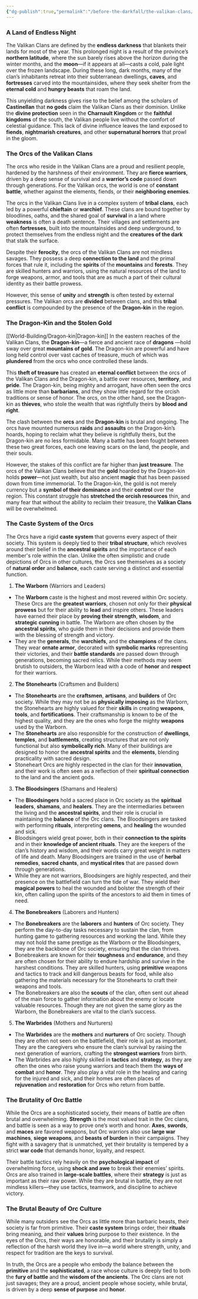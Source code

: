 ```yaml
---
{"dg-publish":true,"permalink":"/before-the-darkfall/the-valikan-clans/"}
---
```


### **A Land of Endless Night**

The Valikan Clans are defined by the **endless darkness** that blankets their lands for most of the year. This prolonged night is a result of the province’s **northern latitude**, where the sun barely rises above the horizon during the winter months, and the **moon**—if it appears at all—casts a cold, pale light over the frozen landscape. During these long, dark months, many of the clan’s inhabitants retreat into their subterranean dwellings, **caves**, and **fortresses** carved into the mountainsides, where they seek shelter from the **eternal cold** and **hungry beasts** that roam the land.

This unyielding darkness gives rise to the belief among the scholars of **Castinellan** that **no gods** claim the Valikan Clans as their dominion. Unlike the **divine protection** seen in the **Charnault Kingdom** or the **faithful kingdoms** of the south, the Valikan people live without the comfort of celestial guidance. This lack of divine influence leaves the land exposed to **fiends**, **nightmarish creatures**, and other **supernatural horrors** that prowl in the gloom.

### **The Orcs of the Valikan Clans**

The orcs who reside in the Valikan Clans are a proud and resilient people, hardened by the harshness of their environment. They are **fierce warriors**, driven by a deep sense of survival and a **warrior’s code** passed down through generations. For the Valikan orcs, the world is one of **constant battle**, whether against the elements, fiends, or their **neighboring enemies**.

The orcs in the Valikan Clans live in a complex system of **tribal clans**, each led by a powerful **chieftain** or **warchief**. These clans are bound together by bloodlines, oaths, and the shared goal of **survival** in a land where **weakness** is often a death sentence. Their villages and settlements are often **fortresses**, built into the mountainsides and deep underground, to protect themselves from the endless night and the **creatures of the dark** that stalk the surface.

Despite their **ferocity**, the orcs of the Valikan Clans are not mindless savages. They possess a deep **connection to the land** and the primal forces that rule it, including the **spirits** of the **mountains** and **forests**. They are skilled hunters and warriors, using the natural resources of the land to forge weapons, armor, and tools that are as much a part of their cultural identity as their battle prowess.

However, this sense of **unity** and **strength** is often tested by external pressures. The Valikan orcs are **divided** between clans, and this **tribal conflict** is compounded by the presence of the **Dragon-kin** in the region.

### **The Dragon-Kin and the Stolen Gold**
[[World-Building/Dragon-kin\|Dragon-kin]]
In the eastern reaches of the Valikan Clans, the **Dragon-kin**—a fierce and ancient race of **dragons** —hold sway over great **mountains of gold**. The Dragon-kin are powerful and have long held control over vast caches of treasure, much of which was **plundered** from the orcs who once controlled these lands.

This **theft of treasure** has created an **eternal conflict** between the orcs of the Valikan Clans and the Dragon-kin, a battle over resources, **territory**, and **pride**. The Dragon-kin, being mighty and arrogant, have often seen the orcs as little more than **barbarians**, and they show little regard for the orcish traditions or sense of honor. The orcs, on the other hand, see the Dragon-kin as **thieves**, who stole the wealth that was rightfully theirs by **blood and right**.

The clash between the **orcs** and the **Dragon-kin** is brutal and ongoing. The orcs have mounted numerous **raids** and **assaults** on the Dragon-kin’s hoards, hoping to reclaim what they believe is rightfully theirs, but the Dragon-kin are no less formidable. Many a battle has been fought between these two great forces, each one leaving scars on the land, the people, and their souls.

However, the stakes of this conflict are far higher than **just treasure**. The orcs of the Valikan Clans believe that the **gold** hoarded by the Dragon-kin holds **power**—not just wealth, but also ancient **magic** that has been passed down from time immemorial. To the Dragon-kin, the gold is not merely currency but a **symbol of their dominance** and their **control** over the region. This constant struggle has **stretched the orcish resources** thin, and many fear that without the ability to reclaim their treasure, the **Valikan Clans** will be overwhelmed.
### **The Caste System of the Orcs**

The Orcs have a rigid **caste system** that governs every aspect of their society. This system is deeply tied to their **tribal structure**, which revolves around their belief in the **ancestral spirits** and the importance of each member's role within the clan. Unlike the often simplistic and crude depictions of Orcs in other cultures, the Orcs see themselves as a society of **natural order** and **balance**, each caste serving a distinct and essential function.

1. **The Warborn** (Warriors and Leaders)

- The **Warborn** caste is the highest and most revered within Orc society. These Orcs are the **greatest warriors**, chosen not only for their **physical prowess** but for their ability to **lead** and inspire others. These leaders have earned their place by **proving their strength**, **wisdom**, and **strategic cunning** in battle. The Warborn are often chosen by the **ancestral spirits**, who guide them in their decisions and provide them with the blessing of strength and victory.
- They are the **generals**, the **warchiefs**, and the **champions** of the clans. They wear **ornate armor**, decorated with **symbolic marks** representing their victories, and their **battle standards** are passed down through generations, becoming sacred relics. While their methods may seem brutish to outsiders, the Warborn lead with a code of **honor** and **respect** for their warriors.
2. **The Stonehearts** (Craftsmen and Builders)

- The **Stonehearts** are the **craftsmen**, **artisans**, and **builders** of Orc society. While they may not be as **physically imposing** as the Warborn, the Stonehearts are highly valued for their **skills** in creating **weapons**, **tools**, and **fortifications**. Their craftsmanship is known to be of the highest quality, and they are the ones who forge the mighty **weapons** used by the Warborn.
- The **Stonehearts** are also responsible for the construction of **dwellings**, **temples**, and **battlements**, creating structures that are not only functional but also **symbolically rich**. Many of their buildings are designed to honor the **ancestral spirits** and the **elements**, blending practicality with sacred design.
- Stoneheart Orcs are highly respected in the clan for their **innovation**, and their work is often seen as a reflection of their **spiritual connection** to the land and the ancient gods.
3. **The Bloodsingers** (Shamans and Healers)

- The **Bloodsingers** hold a sacred place in Orc society as the **spiritual leaders**, **shamans**, and **healers**. They are the intermediaries between the living and the **ancestral spirits**, and their role is crucial in maintaining the **balance** of the Orc clans. The Bloodsingers are tasked with performing **rituals**, interpreting **omens**, and **healing** the wounded and sick.
- Bloodsingers wield great power, both in their **connection to the spirits** and in their **knowledge of ancient rituals**. They are the keepers of the clan’s history and wisdom, and their words carry great weight in matters of life and death. Many Bloodsingers are trained in the use of **herbal remedies**, **sacred chants**, and **mystical rites** that are passed down through generations.
- While they are not warriors, Bloodsingers are highly respected, and their presence on the battlefield can turn the tide of war. They wield their **magical powers** to heal the wounded and bolster the strength of their kin, often calling upon the spirits of the ancestors to aid them in times of need.
4. **The Bonebreakers** (Laborers and Hunters)

- The **Bonebreakers** are the **laborers** and **hunters** of Orc society. They perform the day-to-day tasks necessary to sustain the clan, from hunting game to gathering resources and working the land. While they may not hold the same prestige as the Warborn or the Bloodsingers, they are the backbone of Orc society, ensuring that the clan thrives.
- Bonebreakers are known for their **toughness** and **endurance**, and they are often chosen for their ability to endure hardship and survive in the harshest conditions. They are skilled hunters, using **primitive** weapons and tactics to track and kill dangerous beasts for food, while also gathering the materials necessary for the Stonehearts to craft their weapons and tools.
- The Bonebreakers are also the **scouts** of the clan, often sent out ahead of the main force to gather information about the enemy or locate valuable resources. Though they are not given the same glory as the Warborn, the Bonebreakers are vital to the clan’s success.
5. **The Warbrides** (Mothers and Nurturers)

- The **Warbrides** are the **mothers** and **nurturers** of Orc society. Though they are often not seen on the battlefield, their role is just as important. They are the caregivers who ensure the clan’s survival by raising the next generation of warriors, crafting the **strongest warriors** from birth.
- The Warbrides are also highly skilled in **tactics** and **strategy**, as they are often the ones who raise young warriors and teach them the **ways of combat** and **honor**. They also play a vital role in the healing and caring for the injured and sick, and their homes are often places of **rejuvenation** and **restoration** for Orcs who return from battle.

### **The Brutality of Orc Battle**

While the Orcs are a sophisticated society, their means of battle are often brutal and overwhelming. **Strength** is the most valued trait in the Orc clans, and battle is seen as a way to prove one’s worth and honor. **Axes**, **swords**, and **maces** are favored weapons, but Orc warriors also use **large war machines**, **siege weapons**, and **beasts of burden** in their campaigns. They fight with a savagery that is unmatched, yet their brutality is tempered by a strict **war code** that demands honor, loyalty, and respect.

Their battle tactics rely heavily on the **psychological impact** of overwhelming force, using **shock and awe** to break their enemies’ spirits. Orcs are also trained in **large-scale battles**, where their **strategy** is just as important as their raw power. While they are brutal in battle, they are not mindless killers—they use tactics, teamwork, and discipline to achieve victory.

### **The Brutal Beauty of Orc Culture**

While many outsiders see the Orcs as little more than barbaric beasts, their society is far from primitive. Their **caste system** brings order, their **rituals** bring meaning, and their **values** bring purpose to their existence. In the eyes of the Orcs, their ways are honorable, and their brutality is simply a reflection of the harsh world they live in—a world where strength, unity, and respect for tradition are the keys to survival.

In truth, the Orcs are a people who embody the balance between the **primitive** and the **sophisticated**, a race whose culture is deeply tied to both the **fury of battle** and the **wisdom of the ancients**. The Orc clans are not just savages; they are a proud, ancient people whose society, while brutal, is driven by a deep **sense of purpose** and **honor**.
